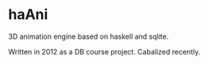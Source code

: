 haAni
=====

3D animation engine based on haskell and sqlite.

Written in 2012 as a DB course project. Cabalized recently.
